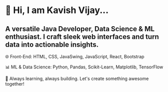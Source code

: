 # 👋 Hi, I am Kavish Vijay...

## A versatile Java Developer, Data Science & ML enthusiast. I craft sleek web interfaces and turn data into actionable insights.

🌐 Front-End: HTML, CSS, JavaSwing, JavaScript, React, Bootstrap 

📊 ML & Data Science: Python, Pandas, Scikit-Learn, Matplotlib, TensorFlow

🚀 Always learning, always building. Let's create something awesome together!
